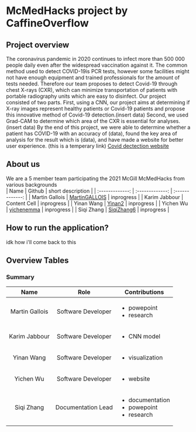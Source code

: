 # McMedHacks project by CaffineOverflow
## Project overview
The coronavirus pandemic in 2020 continues to infect more than 500 000 people daily even after the widespread vaccination against it. The common method used to detect COVID-19is PCR tests, however some facilities might not have enough equipment and trained professionals for the amount of tests needed. Therefore our team proposes to detect Covid-19 through chest X-rays (CXR), which can minimize transportation of patients with portable radiography units which are easy to disinfect. Our project consisted of two parts. First, using a CNN, our project aims at determining if X-ray images represent healthy patients or Covid-19 patients and propose this innovative method of Covid-19 detection.(insert data) Second, we used Grad-CAM to determine which area of the CXR is essential for analyses. (insert data) By the end of this project, we were able to determine whether a patient has COVID-19 with an accuracy of (data), found the key area of analysis for the result which is (data), and have made a website for better user experience. (this is a temperary link) [Covid dectection website](https://colab.research.google.com/drive/1ynLocwqY2qQDmc8wiGLGZIG-zXGdPihy?usp=sharing&fbclid=IwAR3OSzlqmsstiniA3Nd_5DYmYwigAnuSTuZKZf449ZZNzB8cKn11cq3gxRM#scrollTo=rOp3m4ZMrLoG) <br>

## About us
We are a 5 member team participating the 2021 McGill McMedHacks from various backgrounds <br>
| Name  | Github | short description |
| :-------------: | :-------------: | :-------------: |
| Martin Gallois | [MartinGALLOIS](https://github.com/MartinGALLOIS?fbclid=IwAR1Bzrqgvs0D_Znk72tqHW4RRW3j--UQi03sEIBCpiXFVC6CceBPrBiy4MA)  | inprogress |
| Karim Jabbour | Content Cell  | inprogress |
| Yinan Wang | [Yinan2](https://github.com/Yinan2?fbclid=IwAR1D6W03oxjX3rh9HjmwYjgN5YICFlua5fgP0pWcjXMsl0qlQose8ZKxEa0)  | inprogress |
| Yichen Wu | [yichenemma](https://github.com/yichenemma)  | inprogress |
| Siqi Zhang | [SiqiZhang6](https://github.com/SiqiZhang6)  | inprogress |

## How to run the application?
idk how i'll come back to this 
<br>

## Overview Tables
### Summary
| Name  | Role | Contributions |
| :-------------: | :-------------: | ------------- |
| Martin Gallois | Software Developer  | <ul><li>powepoint</li><li>research</li></ul> |
| Karim Jabbour | Software Developer  | <ul><li>CNN model</li></ul> |
| Yinan Wang | Software Developer  | <ul><li>visualization</li></ul> |
| Yichen Wu | Software Developer  | <ul><li>website</li></ul> |
| Siqi Zhang | Documentation Lead  | <ul><li>documentation</li><li>powepoint</li><li>research</li></ul>|
<br>
